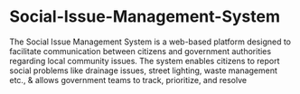 # Social-Issue-Management-System
The Social Issue Management System is a web-based platform designed to facilitate communication between citizens and government authorities regarding local community issues. The system enables citizens to report social problems like drainage issues, street lighting, waste management etc., &amp; allows government teams to track, prioritize, and resolve 
